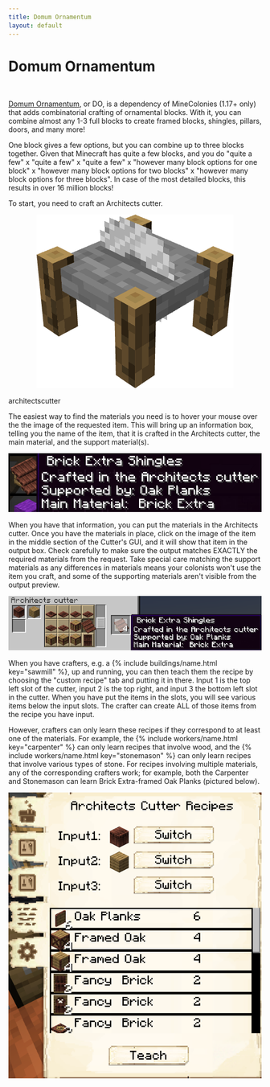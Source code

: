 ```yaml
---
title: Domum Ornamentum
layout: default
---
```

# Domum Ornamentum
<br>

[Domum Ornamentum](https://www.curseforge.com/minecraft/mc-mods/domum-ornamentum), or DO, is a dependency of MineColonies (1.17+ only) that adds combinatorial crafting of ornamental blocks. With it, you can combine almost any 1-3 full blocks to create framed blocks, shingles, pillars, doors, and many more!

One block gives a few options, but you can combine up to three blocks together.
Given that Minecraft has quite a few blocks, and you do "quite a few" x "quite a few" x "quite a few" x "however many block options for one block" x "however many block options for two blocks" x "however many block options for three blocks".
In case of the most detailed blocks, this results in over 16 million blocks!

To start, you need to craft an Architects cutter.

<div class="infobox box text-center">
    <p style="text-align:center;"><img src="../../assets/images/icons/minecolonies/architectscutter.png" alt="Architects cutter"></p>
    <recipe>architectscutter</recipe>
</div>

The easiest way to find the materials you need is to hover your mouse over the the image of the requested item. This will bring up an information box, telling you the name of the item, that it is crafted in the Architects cutter, the main material, and the support material(s).

<img src="../../assets/images/misc/do_shingles_mouseover.png" alt="Request for a Domum Ornamentum item"/>

When you have that information, you can put the materials in the Architects cutter. Once you have the materials in place, click on the image of the item in the middle section of the Cutter's GUI, and it will show that item in the output box. Check carefully to make sure the output matches EXACTLY the required materials from the request. Take special care matching the support materials as any differences in materials means your colonists won't use the item you craft, and some of the supporting materials aren't visible from the output preview.

<img src="../../assets/images/misc/do_shingles_cutter.png" alt="The Architects cutter's interface, showing shingles"/>

When you have crafters, e.g. a {% include buildings/name.html key="sawmill" %}, up and running, you can then teach them the recipe by choosing the "custom recipe" tab and putting it in there.
Input 1 is the top left slot of the cutter, input 2 is the top right, and input 3 the bottom left slot in the cutter. When you have put the items in the slots, you will see various items below the input slots. The crafter can create ALL of those items from the recipe you have input.

However, crafters can only learn these recipes if they correspond to at least one of the materials. For example, the {% include workers/name.html key="carpenter" %} can only learn recipes that involve wood, and the {% include workers/name.html key="stonemason" %} can only learn recipes that involve various types of stone. For recipes involving multiple materials, any of the corresponding crafters work; for example, both the Carpenter and Stonemason can learn Brick Extra-framed Oak Planks (pictured below).

<img src="../../assets/images/misc/do_shingles_sawmill.png" alt="Teaching the Sawmill an Architects cutter recipe"/>

